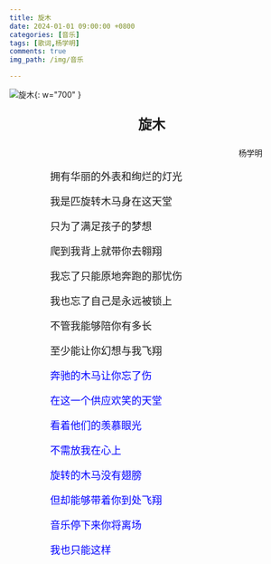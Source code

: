 ```yaml
---
title: 旋木
date: 2024-01-01 09:00:00 +0800
categories: [音乐]
tags: [歌词,杨学明]
comments: true
img_path: /img/音乐

---
```


![旋木](旋木.jpg){: w="700" }

<p align="center" style="font-family:微软雅黑;font-size:x-large;font-weight:bold"> 旋木 </p>

<p align="right" style="padding-right:4em;font-family:微软雅黑"> 杨学明 </p>

<p style="text-indent:4em;font-family:宋体;font-size:large"> 拥有华丽的外表和绚烂的灯光 </p>

<p style="text-indent:4em;font-family:宋体;font-size:large"> 我是匹旋转木马身在这天堂 </p>

<p style="text-indent:4em;font-family:宋体;font-size:large"> 只为了满足孩子的梦想 </p>

<p style="text-indent:4em;font-family:宋体;font-size:large"> 爬到我背上就带你去翱翔</p>

<p style="text-indent:4em;font-family:宋体;font-size:large"> 我忘了只能原地奔跑的那忧伤 </p>

<p style="text-indent:4em;font-family:宋体;font-size:large"> 我也忘了自己是永远被锁上 </p>

<p style="text-indent:4em;font-family:宋体;font-size:large"> 不管我能够陪你有多长 </p>

<p style="text-indent:4em;font-family:宋体;font-size:large"> 至少能让你幻想与我飞翔 </p>

<p style="text-indent:4em;font-family:宋体;font-size:large;color:blue"> 奔驰的木马让你忘了伤 </p>

<p style="text-indent:4em;font-family:宋体;font-size:large;color:blue"> 在这一个供应欢笑的天堂 </p>

<p style="text-indent:4em;font-family:宋体;font-size:large;color:blue"> 看着他们的羡慕眼光 </p>

<p style="text-indent:4em;font-family:宋体;font-size:large;color:blue"> 不需放我在心上 </p>

<p style="text-indent:4em;font-family:宋体;font-size:large;color:blue"> 旋转的木马没有翅膀 </p>

<p style="text-indent:4em;font-family:宋体;font-size:large;color:blue"> 但却能够带着你到处飞翔 </p>

<p style="text-indent:4em;font-family:宋体;font-size:large;color:blue"> 音乐停下来你将离场 </p>

<p style="text-indent:4em;font-family:宋体;font-size:large;color:blue"> 我也只能这样 </p>
